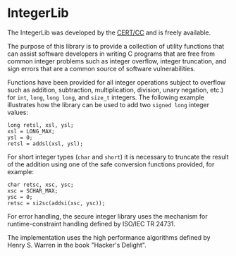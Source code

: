 # IntegerLib
The IntegerLib was developed by the [CERT/CC](https://github.com/CERTCC) and is freely available.

The purpose of this library is to provide a collection of utility functions that can assist software developers
in writing C programs that are free from common integer problems such as integer overflow, integer
truncation, and sign errors that are a common source of software vulnerabilities.

Functions have been provided for all integer operations subject to overflow such as addition, subtraction,
multiplication, division, unary negation, etc.) for `int`, `long`, `long long`, and `size_t` integers. The
following example illustrates how the library can be used to add two `signed long` integer values:
```
long retsl, xsl, ysl;
xsl = LONG_MAX;
ysl = 0;
retsl = addsl(xsl, ysl);
```
For short integer types (`char` and `short`) it is necessary to truncate the result of the addition using one of
the safe conversion functions provided, for example:
```
char retsc, xsc, ysc;
xsc = SCHAR_MAX;
ysc = 0;
retsc = si2sc(addsi(xsc, ysc));
```
For error handling, the secure integer library uses the mechanism for runtime-constraint handling defined
by ISO/IEC TR 24731.

The implementation uses the high performance algorithms defined by Henry S. Warren in the book
"Hacker's Delight".
